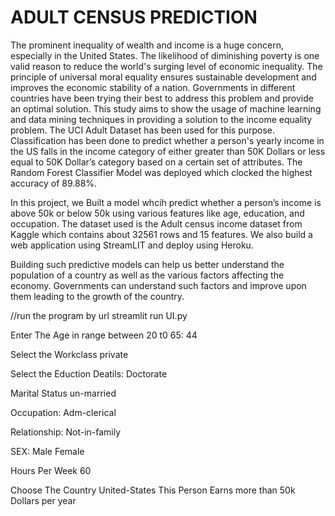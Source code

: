 # ADULT CENSUS PREDICTION
The prominent inequality of wealth and income is a huge concern, especially in the United States. The likelihood of diminishing poverty is one valid reason to reduce the world's surging level of economic inequality. The principle of universal moral equality ensures sustainable development and improves the economic stability of a nation. Governments in different countries have been trying their best to address this problem and provide an optimal solution. This study aims to show the usage of machine learning and data mining techniques in providing a solution to the income equality problem. The UCI Adult Dataset has been used for this purpose. Classification has been done to predict whether a person's yearly income in the US falls in the income category of either greater than 50K Dollars or less equal to 50K Dollar’s category based on a certain set of attributes. The Random Forest Classifier Model was deployed which clocked the highest accuracy of 89.88%.

In this project, we Built a model whcih predict whether a person’s income is above 50k or below 50k using various features like age, education, and occupation. The dataset used is the Adult census income dataset from Kaggle which contains about 32561 rows and 15 features. We also build a web application using StreamLIT and deploy using Heroku.

Building such predictive models can help us better understand the population of a country as well as the various factors affecting the economy. Governments can understand such factors and improve upon them leading to the growth of the country.

//run the program by url
streamlit run UI.py


Enter The Age in range between 20 t0 65:
44

Select the Workclass
private

Select the Eduction Deatils:
Doctorate

Marital Status
un-married

Occupation:
Adm-clerical

Relationship:
Not-in-family

SEX:
Male
Female

Hours Per Week
60

Choose The Country
United-States
This Person Earns more than 50k Dollars per year
